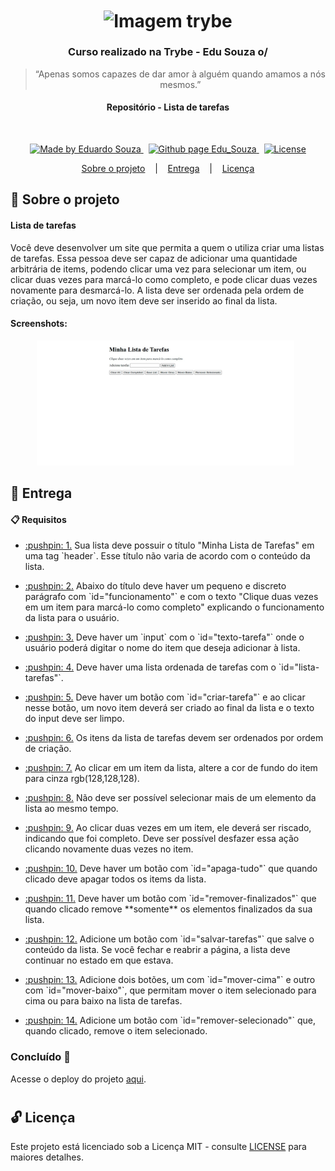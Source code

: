 <h1 align="center">
  <img align="center" alt="Imagem trybe" src="https://i.ibb.co/d4W2x4g/trybe.png" width="300px" />
</h1>

<h3 align="center">
  Curso realizado na Trybe - Edu Souza o/
</h3>

<blockquote align="center">“Apenas somos capazes de dar amor à alguém quando amamos a nós mesmos.”</blockquote>

<h4 align="center">
  Repositório - Lista de tarefas
</h4>

<br/>

<p align="center">
  <a href="https://github.com/EduSouza-programmer"    target="_blank">
    <img alt="Made by Eduardo Souza" src="https://img.shields.io/badge/made%20by-Edu%20Souza-%23F8952D">
  </a>&nbsp;
  <a href="https://edusouza-programmer.github.io/" target="_blank">
    <img alt="Github page Edu_Souza " src="https://img.shields.io/badge/Github%20page-Edu_Souza-orange">
  </a>&nbsp;
  <a href="#" >
    <img alt="License" src="https://img.shields.io/badge/license-MIT-%23F8952D">
  </a>
</p>

<p align="center">
  <a href="#rocket-Sobre-o-projeto">Sobre o projeto</a>&nbsp; &nbsp; |&nbsp; &nbsp;
  <a href="#postbox-Entrega"">Entrega</a>&nbsp; &nbsp; |&nbsp; &nbsp;
  <a href="#unlock-Licença">Licença</a>
</p>

## :rocket: Sobre o projeto

#### Lista de tarefas

Você deve desenvolver um site que permita a quem o utiliza criar uma listas de tarefas. Essa pessoa deve ser capaz de adicionar uma quantidade arbitrária de items, podendo clicar uma vez para selecionar um item, ou clicar duas vezes para marcá-lo como completo, e pode clicar duas vezes novamente para desmarcá-lo. A lista deve ser ordenada pela ordem de criação, ou seja, um novo item deve ser inserido ao final da lista.

#### Screenshots:

<p align=center >
  <img height="200px"  src="./img/home_desktop.png"> &nbsp;
</p>

## :postbox: Entrega

#### :clipboard: Requisitos

- <p><a href="#1"> :pushpin: 1.</a> Sua lista deve possuir o título "Minha Lista de Tarefas" em uma tag `header`. Esse título não varia de acordo com o conteúdo da lista.</p>
- <p><a href="#2"> :pushpin: 2.</a> Abaixo do título deve haver um pequeno e discreto parágrafo com `id="funcionamento"` e com o texto "Clique duas vezes em um item para marcá-lo como completo" explicando o funcionamento da lista para o usuário.</p>
- <p><a href="#3"> :pushpin: 3.</a> Deve haver um `input` com o `id="texto-tarefa"` onde o usuário poderá digitar o nome do item que deseja adicionar à lista.</p>
- <p><a href="#4"> :pushpin: 4.</a> Deve haver uma lista ordenada de tarefas com o `id="lista-tarefas"`.</p>
- <p><a href="#5"> :pushpin: 5.</a> Deve haver um botão com `id="criar-tarefa"` e ao clicar nesse botão, um novo item deverá ser criado ao final da lista e o texto do input deve ser limpo.</p>
- <p><a href="#6"> :pushpin: 6.</a> Os itens da lista de tarefas devem ser ordenados por ordem de criação.</p>
- <p><a href="#7"> :pushpin: 7.</a> Ao clicar em um item da lista, altere a cor de fundo do item para cinza rgb(128,128,128).</p>
- <p><a href="#8"> :pushpin: 8.</a> Não deve ser possível selecionar mais de um elemento da lista ao mesmo tempo.</p>
- <p><a href="#9"> :pushpin: 9.</a> Ao clicar duas vezes em um item, ele deverá ser riscado, indicando que foi completo. Deve ser possível desfazer essa ação clicando novamente duas vezes no item.</p>
- <p><a href="#10"> :pushpin: 10.</a> Deve haver um botão com `id="apaga-tudo"` que quando clicado deve apagar todos os items da lista.</p>
- <p><a href="#11"> :pushpin: 11.</a> Deve haver um botão com `id="remover-finalizados"` que quando clicado remove **somente** os elementos finalizados da sua lista.</p>
- <p><a href="#12"> :pushpin: 12.</a> Adicione um botão com `id="salvar-tarefas"` que salve o conteúdo da lista. Se você fechar e reabrir a página, a lista deve continuar no estado em que estava.</p>
- <p><a href="#13"> :pushpin: 13.</a> Adicione dois botões, um com `id="mover-cima"` e outro com `id="mover-baixo"`, que permitam mover o item selecionado para cima ou para baixo na lista de tarefas.</p>
- <p><a href="#14"> :pushpin: 14.</a> Adicione um botão com `id="remover-selecionado"` que, quando clicado, remove o item selecionado.</p>


### Concluído :rocket:

Acesse o deploy do projeto [aqui](https://edusouza-programmer.github.io/Trybe_Projeto_5-7_Edu_Souza/).

#
## :unlock: Licença

Este projeto está licenciado sob a Licença MIT - consulte [LICENSE](https://opensource.org/licenses/MIT) para maiores detalhes.
